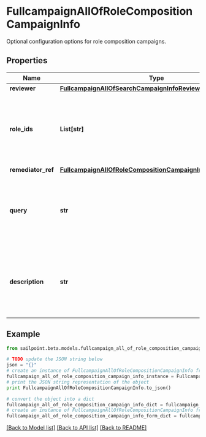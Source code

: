 # FullcampaignAllOfRoleCompositionCampaignInfo

Optional configuration options for role composition campaigns.

## Properties

Name | Type | Description | Notes
------------ | ------------- | ------------- | -------------
**reviewer** | [**FullcampaignAllOfSearchCampaignInfoReviewer**](FullcampaignAllOfSearchCampaignInfoReviewer.md) |  | [optional] 
**role_ids** | **List[str]** | Optional list of roles to include in this campaign. Only one of &#x60;roleIds&#x60; and &#x60;query&#x60; may be set; if neither are set, all roles are included. | [optional] 
**remediator_ref** | [**FullcampaignAllOfRoleCompositionCampaignInfoRemediatorRef**](FullcampaignAllOfRoleCompositionCampaignInfoRemediatorRef.md) |  | 
**query** | **str** | Optional search query to scope this campaign to a set of roles. Only one of &#x60;roleIds&#x60; and &#x60;query&#x60; may be set; if neither are set, all roles are included. | [optional] 
**description** | **str** | Describes this role composition campaign. Intended for storing the query used, and possibly the number of roles selected/available. | [optional] 

## Example

```python
from sailpoint.beta.models.fullcampaign_all_of_role_composition_campaign_info import FullcampaignAllOfRoleCompositionCampaignInfo

# TODO update the JSON string below
json = "{}"
# create an instance of FullcampaignAllOfRoleCompositionCampaignInfo from a JSON string
fullcampaign_all_of_role_composition_campaign_info_instance = FullcampaignAllOfRoleCompositionCampaignInfo.from_json(json)
# print the JSON string representation of the object
print FullcampaignAllOfRoleCompositionCampaignInfo.to_json()

# convert the object into a dict
fullcampaign_all_of_role_composition_campaign_info_dict = fullcampaign_all_of_role_composition_campaign_info_instance.to_dict()
# create an instance of FullcampaignAllOfRoleCompositionCampaignInfo from a dict
fullcampaign_all_of_role_composition_campaign_info_form_dict = fullcampaign_all_of_role_composition_campaign_info.from_dict(fullcampaign_all_of_role_composition_campaign_info_dict)
```
[[Back to Model list]](../README.md#documentation-for-models) [[Back to API list]](../README.md#documentation-for-api-endpoints) [[Back to README]](../README.md)


